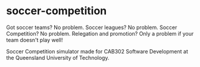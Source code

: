 # soccer-competition
Got soccer teams? No problem. Soccer leagues? No problem. Soccer Competition? No problem. Relegation and promotion? Only a problem if your team doesn't play well!

Soccer Competition simulator made for CAB302 Software Development at the Queensland University of Technology.
